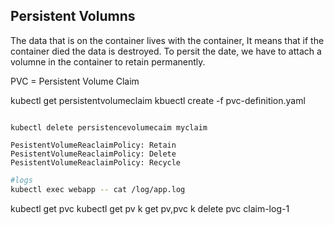 ## Persistent Volumns

The data that is on the container lives with the container, It means that if the container died the data is destroyed.
To persit the date, we have to attach a volumne in the container to retain permanently.



PVC =  Persistent Volume Claim 

kubectl get persistentvolumeclaim
kbuectl create -f pvc-definition.yaml



``` Delete PVCs

kubectl delete persistencevolumecaim myclaim

PesistentVolumeReaclaimPolicy: Retain
PesistentVolumeReaclaimPolicy: Delete
PesistentVolumeReaclaimPolicy: Recycle

```
```bash
#logs
kubectl exec webapp -- cat /log/app.log
```


kubectl get pvc
kubectl get pv
k get pv,pvc
k delete pvc claim-log-1